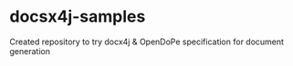 # docsx4j-samples
Created repository to try docx4j & OpenDoPe specification for document generation
